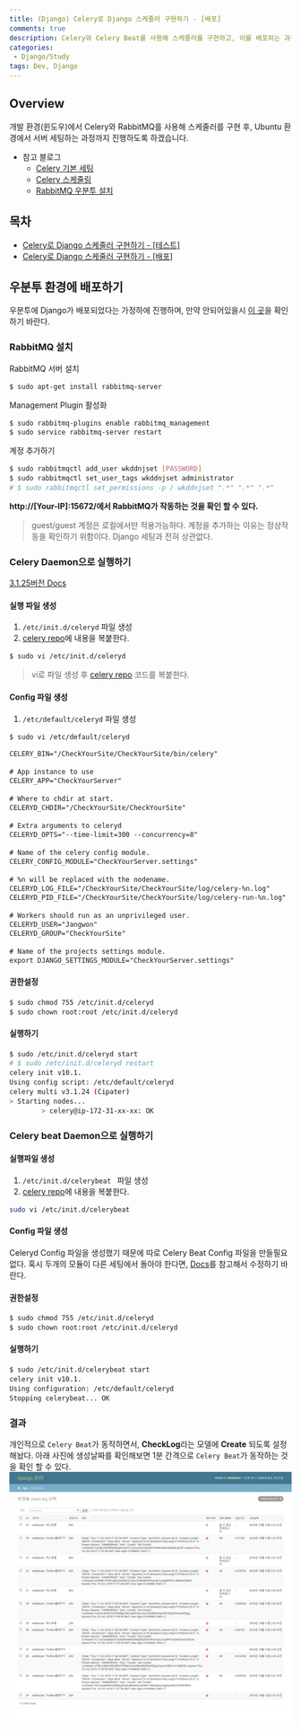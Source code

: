 ```yaml
---
title: (Django) Celery로 Django 스케줄러 구현하기 - [배포]
comments: true
description: Celery와 Celery Beat를 사용해 스케줄러를 구현하고, 이를 배포하는 과정까지 진행해보도록 하겠습니다.
categories:
 - Django/Study
tags: Dev, Django 
---
```


## Overview

개발 환경(윈도우)에서 Celery와 RabbitMQ를 사용해 스케줄러를 구현 후, Ubuntu 환경에서 서버 세팅하는 과정까지 진행하도록 하겠습니다.

- 참고 블로그
  - [Celery 기본 세팅](https://m.blog.naver.com/PostView.nhn?blogId=c_ist82&logNo=220777045214&proxyReferer=https%3A%2F%2Fwww.google.co.kr%2F)
  - [Celery 스케줄링](https://blog.naver.com/c_ist82/220777624611)
  - [RabbitMQ 우분투 설치](https://openmind8735.com/aws/rabbitmq/2017/07/17/AWS-EC2%EC%97%90-RabbitMQ-%EC%84%9C%EB%B2%84%EC%98%AC%EB%A6%AC%EA%B8%B0/)

## 목차

- [Celery로 Django 스케줄러 구현하기 - [테스트]]()
- [Celery로 Django 스케줄러 구현하기 - [배포]]()

## 우분투 환경에 배포하기

우분투에 Django가 배포되었다는 가정하에 진행하며, 만약 안되어있을시 [이 곳](http://jangwon.me/dev/2018/10/08/(%EA%B0%9C%EB%B0%9C%ED%99%98%EA%B2%BD)-Ubuntu-%ED%99%98%EA%B2%BD%EC%97%90%EC%84%9C-Django-%EB%B0%B0%ED%8F%AC%ED%95%98%EA%B8%B0-Django-%EC%84%A4%EC%A0%95/)을 확인하기 바란다.

### RabbitMQ 설치

RabbitMQ 서버 설치

```bash
$ sudo apt-get install rabbitmq-server
```

Management Plugin 활성화

```bash
$ sudo rabbitmq-plugins enable rabbitmq_management
$ sudo service rabbitmq-server restart
```

계정 추가하기

```bash
$ sudo rabbitmqctl add_user wkddnjset [PASSWORD]
$ sudo rabbitmqctl set_user_tags wkddnjset administrator
# $ sudo rabbitmqctl set_permissions -p / wkddnjset ".*" ".*" ".*"
```

**http://[Your-IP]:15672/에서 RabbitMQ가 작동하는 것을 확인 할 수 있다.**

> guest/guest 계정은 로컬에서만 적용가능하다. 계정을 추가하는 이유는 정상작동을 확인하기 위함이다. Django 세팅과 전혀 상관없다.

### Celery Daemon으로 실행하기

[3.1.25버전 Docs](http://docs.celeryproject.org/en/3.1/tutorials/daemonizing.html)

#### 실행 파일 생성

1. `/etc/init.d/celeryd` 파일 생성
2. [celery repo](https://github.com/celery/celery/blob/master/extra/generic-init.d/celeryd)에 내용을 복붙한다.

```bash
$ sudo vi /etc/init.d/celeryd
```

> vi로 파일 생성 후 [celery repo](https://github.com/celery/celery/blob/master/extra/generic-init.d/celeryd) 코드를 복붙한다.

#### Config 파일 생성

1. `/etc/default/celeryd` 파일 생성

```bash
$ sudo vi /etc/default/celeryd
```

```
CELERY_BIN="/CheckYourSite/CheckYourSite/bin/celery"

# App instance to use
CELERY_APP="CheckYourServer"

# Where to chdir at start.
CELERYD_CHDIR="/CheckYourSite/CheckYourSite"

# Extra arguments to celeryd
CELERYD_OPTS="--time-limit=300 --concurrency=8"

# Name of the celery config module.
CELERY_CONFIG_MODULE="CheckYourServer.settings"

# %n will be replaced with the nodename.
CELERYD_LOG_FILE="/CheckYourSite/CheckYourSite/log/celery-%n.log"
CELERYD_PID_FILE="/CheckYourSite/CheckYourSite/log/celery-run-%n.log"

# Workers should run as an unprivileged user.
CELERYD_USER="Jangwon"
CELERYD_GROUP="CheckYourSite"

# Name of the projects settings module.
export DJANGO_SETTINGS_MODULE="CheckYourServer.settings"
```

#### 권한설정

```bash
$ sudo chmod 755 /etc/init.d/celeryd
$ sudo chown root:root /etc/init.d/celeryd
```

#### 실행하기

```bash
$ sudo /etc/init.d/celeryd start
# $ sudo /etc/init.d/celeryd restart
celery init v10.1.
Using config script: /etc/default/celeryd
celery multi v3.1.24 (Cipater)
> Starting nodes...
        > celery@ip-172-31-xx-xx: OK
```

### Celery beat Daemon으로 실행하기

#### 실행파일 생성

1. `/etc/init.d/celerybeat ` 파일 생성
2. [celery repo](https://github.com/celery/celery/blob/master/extra/generic-init.d/celerybeat)에 내용을 복붙한다.

```bash
sudo vi /etc/init.d/celerybeat
```
#### Config 파일 생성

Celeryd Config 파일을 생성했기 때문에 따로 Celery Beat Config 파일을 만들필요없다. 혹시 두개의 모듈이 다른 세팅에서 돌아야 한다면, [Docs](http://docs.celeryproject.org/en/latest/userguide/daemonizing.html#init-script-celerybeat)를 참고해서 수정하기 바란다.

#### 권한설정

```bash
$ sudo chmod 755 /etc/init.d/celeryd
$ sudo chown root:root /etc/init.d/celeryd
```

#### 실행하기

```bash
$ sudo /etc/init.d/celerybeat start
celery init v10.1.
Using configuration: /etc/default/celeryd
Stopping celerybeat... OK
```

### 결과

개인적으로 `Celery Beat`가 동작하면서, **CheckLog**라는 모델에 **Create** 되도록 설정해놨다. 아래 사진에 생성날짜를 확인해보면 1분 간격으로 `Celery Beat`가 동작하는 것을 확인 할 수 있다.
![Celery-Beat-Result](https://github.com/wkddnjset/wkddnjset.github.io/blob/master/_posts/images/2018-10/celery-beat.png?raw=true)